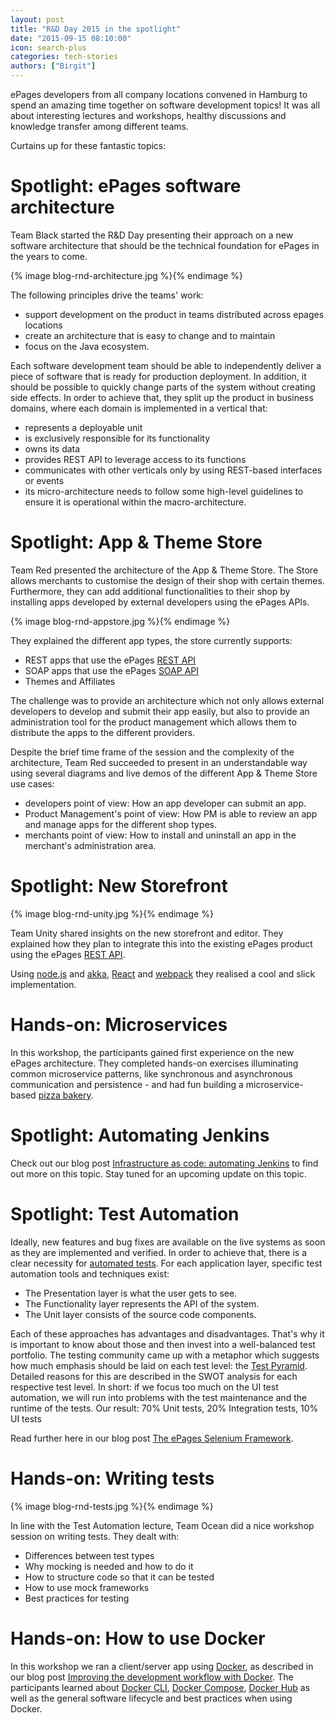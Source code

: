 ```yaml
---
layout: post
title: "R&D Day 2015 in the spotlight"
date: "2015-09-15 08:10:00"
icon: search-plus
categories: tech-stories
authors: ["Birgit"]
---
```


ePages developers from all company locations convened in Hamburg to spend an amazing time together on software development topics!
It was all about interesting lectures and workshops, healthy discussions and knowledge transfer among different teams.

Curtains up for these fantastic topics:

# Spotlight: ePages software architecture

Team Black started the R&D Day presenting their approach on a new software architecture that should be the technical foundation for ePages in the years to come.

{% image blog-rnd-architecture.jpg %}{% endimage %}

The following principles drive the teams' work:

* support development on the product in teams distributed across epages locations
* create an architecture that is easy to change and to maintain
* focus on the Java ecosystem.

Each software development team should be able to independently deliver a piece of software that is ready for production deployment.
In addition, it should be possible to quickly change parts of the system without creating side effects.
In order to achieve that, they split up the product in business domains, where each domain is implemented in a vertical that:

* represents a deployable unit
* is exclusively responsible for its functionality
* owns its data
* provides REST API to leverage access to its functions
* communicates with other verticals only by using REST-based interfaces or events
* its micro-architecture needs to follow some high-level guidelines to ensure it is operational within the macro-architecture.

# Spotlight: App & Theme Store

Team Red presented the architecture of the App & Theme Store.
The Store allows merchants to customise the design of their shop with certain themes.
Furthermore, they can add additional functionalities to their shop by installing apps developed by external developers using the ePages APIs.

{% image blog-rnd-appstore.jpg %}{% endimage %}

They explained the different app types, the store currently supports:

* REST apps that use the ePages [REST API](https://developer.epages.com/)
* SOAP apps that use the ePages [SOAP API](https://developer.epages.com/soap/index.html)
* Themes and Affiliates

The challenge was to provide an architecture which not only allows external developers to develop and submit their app easily, but also to provide an administration tool for the product management which allows them to distribute the apps to the different providers.

Despite the brief time frame of the session and the complexity of the architecture, Team Red succeeded
to present in an understandable way using several diagrams and live demos of the different App & Theme Store use cases:

- developers point of view: How an app developer can submit an app.
- Product Management's point of view: How PM is able to review an app and manage apps for the different shop types.
- merchants point of view: How to install and uninstall an app in the merchant's administration area.

# Spotlight: New Storefront

{% image blog-rnd-unity.jpg %}{% endimage %}

Team Unity shared insights on the new storefront and editor.
They explained how they plan to integrate this into the existing ePages product using the ePages [REST API](https://developer.epages.com/).

Using [node.js](https://nodejs.org/en/) and [akka](http://akka.io/), [React](http://facebook.github.io/react/) and [webpack](https://webpack.github.io/) they realised a cool and slick implementation.

# Hands-on: Microservices

In this workshop, the participants gained first experience on the new ePages architecture.
They completed hands-on exercises illuminating common microservice patterns, like synchronous and asynchronous communication and persistence - and had fun building a microservice-based [pizza bakery](https://github.com/ePages-de/rnd-microservices-handson).

# Spotlight: Automating Jenkins

Check out our blog post [Infrastructure as code: automating Jenkins](https://developer.epages.com/blog/2015/06/25/infrastructure-as-code.html) to find out more on this topic.
Stay tuned for an upcoming update on this topic.

# Spotlight: Test Automation

Ideally, new features and bug fixes are available on the live systems as soon as they are implemented and verified.
In order to achieve that, there is a clear necessity for [automated tests](http://blog.daverooney.ca/2015/04/getting-started-with-test-driven.html).
For each application layer, specific test automation tools and techniques exist:

* The Presentation layer is what the user gets to see.
* The Functionality layer represents the API of the system.
* The Unit layer consists of the source code components.

Each of these approaches has advantages and disadvantages.
That's why it is important to know about those and then invest into a well-balanced test portfolio.
The testing community came up with a metaphor which suggests how much emphasis should be laid on each test level: the [Test Pyramid](http://mrselenium.blogspot.de/2014/12/the-automation-pyramid.html).
Detailed reasons for this are described in the SWOT analysis for each respective test level.
In short: if we focus too much on the UI test automation, we will run into problems with the test maintenance and the runtime of the tests.
Our result: 70% Unit tests, 20% Integration tests, 10% UI tests

Read further here in our blog post [The ePages Selenium Framework](https://developer.epages.com/blog/2015/07/23/the-epages-selenium-framework.html).

# Hands-on: Writing tests

{% image blog-rnd-tests.jpg %}{% endimage %}

In line with the Test Automation lecture, Team Ocean did a nice workshop session on writing tests.
They dealt with:

* Differences between test types
* Why mocking is needed and how to do it
* How to structure code so that it can be tested
* How to use mock frameworks
* Best practices for testing

# Hands-on: How to use Docker

In this workshop we ran a client/server app using [Docker](https://www.docker.com/), as described in our blog post [Improving the development workflow with Docker](https://developer.epages.com/blog/2015/06/11/improve-development-with-docker.html).
The participants learned about [Docker CLI](https://docs.docker.com/reference/commandline/cli/), [Docker Compose](https://docs.docker.com/compose/), [Docker Hub](https://hub.docker.com/) as well as the general software lifecycle and best practices when using Docker.
